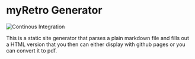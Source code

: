 # myRetro Generator

![Continous Integration](https://github.com/futurice/myRetroGenerator/workflows/Continous%20Integration/badge.svg)

This is a static site generator that parses a plain markdown file and fills out a HTML version that you then can either display with github pages or you can convert it to pdf.
